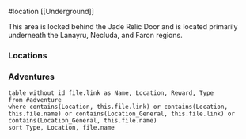 #location [[Underground]]

This area is locked behind the Jade Relic Door and is located primarily underneath the Lanayru, Necluda, and Faron regions.

### Locations



### Adventures
```dataview
table without id file.link as Name, Location, Reward, Type
from #adventure
where contains(Location, this.file.link) or contains(Location, this.file.name) or contains(Location_General, this.file.link) or contains(Location_General, this.file.name)
sort Type, Location, file.name
```
